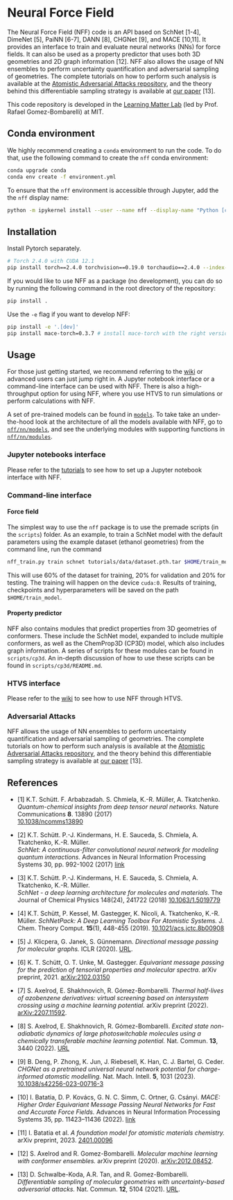 # Neural Force Field
The Neural Force Field (NFF) code is an API based on SchNet [1-4], DimeNet [5], PaiNN [6-7], DANN [8], CHGNet [9], and MACE [10,11]. It provides an interface to train and evaluate neural networks (NNs) for force fields. It can also be used as a property predictor that uses both 3D geometries and 2D graph information [12]. NFF also allows the usage of NN ensembles to perform uncertainty quantification and adversarial sampling of geometries. The complete tutorials on how to perform such analysis is available at the [Atomistic Adversarial Attacks repository](https://github.com/learningmatter-mit/Atomistic-Adversarial-Attacks), and the theory behind this differentiable sampling strategy is available at [our paper](https://www.nature.com/articles/s41467-021-25342-8) [13].

This code repository is developed in the [Learning Matter Lab](http://gomezbombarelli.mit.edu) (led by Prof. Rafael Gomez-Bombarelli) at MIT.

## Conda environment
We highly recommend creating a `conda` environment to run the code. To do that, use the following command to create the `nff` conda environment:

```bash
conda upgrade conda
conda env create -f environment.yml
```

To ensure that the `nff` environment is accessible through Jupyter, add the the `nff` display name:
```bash
python -m ipykernel install --user --name nff --display-name "Python [conda env:nff"]
```

## Installation
Install Pytorch separately.
```bash
# Torch 2.4.0 with CUDA 12.1
pip install torch==2.4.0 torchvision==0.19.0 torchaudio==2.4.0 --index-url https://download.pytorch.org/whl/cu121
```

If you would like to use NFF as a package (no development), you can do so by running the following command in the root directory of the repository:
```bash
pip install .
```

Use the `-e` flag if you want to develop NFF:
```bash
pip install -e '.[dev]'
pip install mace-torch=0.3.7 # install mace-torch with the right version this is temporary work around due to the UMA compatibility
```

## Usage
For those just getting started, we recommend referring to the [wiki](TBD) or advanced users can just jump right in. A Jupyter notebook interface or a command-line interface can be used with NFF. There is also a high-throughput option for using NFF, where you use HTVS to run simulations or perform calculations with NFF.

A set of pre-trained models can be found in [`models`](https://github.com/learningmatter-mit/NeuralForceField/tree/master/models). To take take an under-the-hood look at the architecture of all the models available with NFF, go to [`nff/nn/models`](https://github.com/learningmatter-mit/NeuralForceField/tree/master/nff/nn/models), and see the underlying modules with supporting functions in [`nff/nn/modules`](https://github.com/learningmatter-mit/NeuralForceField/tree/master/nff/nn/modules).

### Jupyter notebooks interface
Please refer to the [tutorials](https://github.com/learningmatter-mit/NeuralForceField/tree/master/tutorials) to see how to set up a Jupyter notebook interface with NFF.

### Command-line interface

#### Force field
The simplest way to use the `nff` package is to use the premade scripts (in the `scripts`) folder. As an example, to train a SchNet model with the default parameters using the example dataset (ethanol geometries) from the command line, run the command

```bash
nff_train.py train schnet tutorials/data/dataset.pth.tar $HOME/train_model --device cuda:0
```
This will use 60% of the dataset for training, 20% for validation and 20% for testing. The training will happen on the device `cuda:0`. Results of training, checkpoints and hyperparameters will be saved on the path `$HOME/train_model`.

#### Property predictor
NFF also contains modules that predict properties from 3D geometries of conformers. These include the SchNet model, expanded to include multiple conformers, as well as the ChemProp3D (CP3D)  model, which also includes graph information. A series of scripts for these modules can be found in `scripts/cp3d`. An in-depth discussion of how to use these scripts can be found in `scripts/cp3d/README.md`. 

### HTVS interface

Please refer to the [wiki](TBD/HTVS-interface-with-NFF) to see how to use NFF through HTVS.

### Adversarial Attacks

NFF allows the usage of NN ensembles to perform uncertainty quantification and adversarial sampling of geometries. The complete tutorials on how to perform such analysis is available at the [Atomistic Adversarial Attacks repository](https://github.com/learningmatter-mit/Atomistic-Adversarial-Attacks), and the theory behind this differentiable sampling strategy is available at [our paper](https://www.nature.com/articles/s41467-021-25342-8) [13].

## References
* [1] K.T. Schütt. F. Arbabzadah. S. Chmiela, K.-R. Müller, A. Tkatchenko.  
*Quantum-chemical insights from deep tensor neural networks.*
Nature Communications **8**. 13890 (2017)   
[10.1038/ncomms13890](http://dx.doi.org/10.1038/ncomms13890)

* [2] K.T. Schütt. P.-J. Kindermans, H. E. Sauceda, S. Chmiela, A. Tkatchenko, K.-R. Müller.  
*SchNet: A continuous-filter convolutional neural network for modeling quantum interactions.*
Advances in Neural Information Processing Systems 30, pp. 992-1002 (2017) [link](http://papers.nips.cc/paper/6700-schnet-a-continuous-filter-convolutional-neural-network-for-modeling-quantum-interactions)

* [3] K.T. Schütt. P.-J. Kindermans, H. E. Sauceda, S. Chmiela, A. Tkatchenko, K.-R. Müller.  
*SchNet - a deep learning architecture for molecules and materials.* 
The Journal of Chemical Physics 148(24), 241722 (2018) [10.1063/1.5019779](https://doi.org/10.1063/1.5019779)

* [4] K.T. Schütt, P. Kessel, M. Gastegger, K. Nicoli, A. Tkatchenko, K.-R. Müller.
*SchNetPack: A Deep Learning Toolbox For Atomistic Systems.*
J. Chem. Theory Comput. **15**(1), 448-455 (2019). [10.1021/acs.jctc.8b00908](https://doi.org/10.1021/acs.jctc.8b00908)

* [5] J. Klicpera, G. Janek, S. Günnemann. *Directional message passing for molecular graphs.* ICLR (2020). [URL](https://openreview.net/attachment?id=B1eWbxStPH&name=original_pdf).

* [6] K. T. Schütt, O. T. Unke, M. Gastegger. *Equivariant message passing for the prediction of tensorial properties and molecular spectra*. arXiv preprint, 2021. [arXiv:2102.03150](https://arxiv.org/pdf/2102.03150.pdf)

* [7] S. Axelrod, E. Shakhnovich, R. Gómez-Bombarelli. *Thermal half-lives of azobenzene derivatives: virtual screening based on intersystem crossing using a machine learning potential.* arXiv preprint (2022). [arXiv:2207.11592](https://arxiv.org/abs/2207.11592).

* [8] S. Axelrod, E. Shakhnovich, R. Gómez-Bombarelli. *Excited state non-adiabatic dynamics of large photoswitchable molecules using a chemically transferable machine learning potential.* Nat. Commun. **13**, 3440 (2022). [URL](https://www.nature.com/articles/s41467-022-30999-w)

* [9] B. Deng, P. Zhong, K. Jun, J. Riebesell, K. Han, C. J. Bartel, G. Ceder. *CHGNet as a pretrained universal neural network potential for charge-informed atomstic modelling.* Nat. Mach. Intell. **5**, 1031 (2023). [10.1038/s42256-023-00716-3](https://doi.org/10.1038/s42256-023-00716-3)

* [10] I. Batatia, D. P. Kovács, G. N. C. Simm, C. Ortner, G. Csányi. *MACE: Higher Order Equivariant Message Passing Neural Networks for Fast and Accurate Force Fields.* Advances in Neural Information Processing Systems 35, pp. 11423–11436 (2022). [link](https://proceedings.neurips.cc/paper_files/paper/2022/hash/4a36c3c51af11ed9f34615b81edb5bbc-Abstract-Conference.html)

* [11] I. Batatia et al. *A foundation model for atomistic materials chemistry.* arXiv preprint, 2023. [2401.00096](https://arxiv.org/abs/2401.00096)

* [12] S. Axelrod and R. Gomez-Bombarelli. *Molecular machine learning with conformer ensembles.* arXiv preprint (2020). [arXiv:2012.08452](https://arxiv.org/abs/2012.08452?fbclid=IwAR2KlinGWeEHTR99m8x9nu2caURqIg04nQkimqzYRcTIqFq6qgv6_RgmVzo).

* [13] D. Schwalbe-Koda, A.R. Tan, and R. Gomez-Bombarelli. *Differentiable sampling of molecular geometries with uncertainty-based adversarial attacks.* Nat. Commun. **12**, 5104 (2021). [URL](https://doi.org/10.1038/s41467-021-25342-8).

